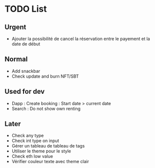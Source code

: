 # TODO List

## Urgent

* Ajouter la possibilité de cancel la réservation entre le payement et la date de début

## Normal

* Add snackbar
* Check update and burn NFT/SBT

## Used for dev

* Dapp : Create booking : Start date > current date
* Search : Do not show own renting

## Later

* Check any type
* Check int type on input
* Gérer un tableau de tableau de tags
* Utiliser le theme pour le style
* Check eth low value
* Vérifier couleur texte avec theme clair
